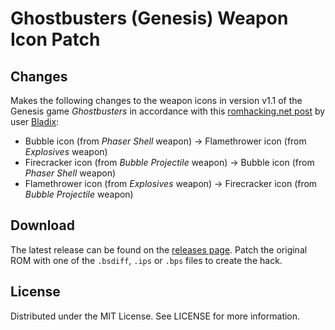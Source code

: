 # Ghostbusters (Genesis) Weapon Icon Patch

## Changes
Makes the following changes to the weapon icons
in version v1.1 of the Genesis game
*Ghostbusters*
in accordance with this
[romhacking.net post](https://www.romhacking.net/forum/index.php?msg=465298)
by user
[Bladix](https://www.romhacking.net/forum/index.php?action=profile;u=42425):

* Bubble icon (from *Phaser Shell* weapon) → Flamethrower icon (from *Explosives* weapon)
* Firecracker icon (from *Bubble Projectile* weapon) → Bubble icon (from *Phaser Shell* weapon)
* Flamethrower icon (from *Explosives* weapon) → Firecracker icon (from *Bubble Projectile* weapon)

## Download
The latest release can be found on the
[releases page](https://github.com/lightbulb-sun/ghostbusters-weapons/releases).
Patch the original ROM with one of the `.bsdiff`, `.ips` or `.bps` files
to create the hack.

## License
Distributed under the MIT License. See LICENSE for more information.
